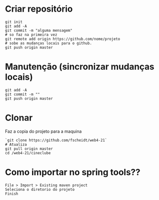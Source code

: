 # Criar repositório

```
git init
git add -A
git commit -m "alguma mensagem"
# so faz na primeira vez
git remote add origin https://github.com/nome/projeto
# sobe as mudanças locais para o github.
git push origin master
```

# Manutenção (sincronizar mudanças locais)
```
git add -A
git commit -m ""
git push origin master
```


# Clonar

Faz a copia do projeto para a maquina
```
`git clone https://github.com/fscheidt/web4-21`
# Atualiza
git pull origin master
cd /web4-21/cineclube
```


# Como importar no spring tools??

```
File > Import > Existing maven project
Seleciona o diretorio do projeto
Finish
```

